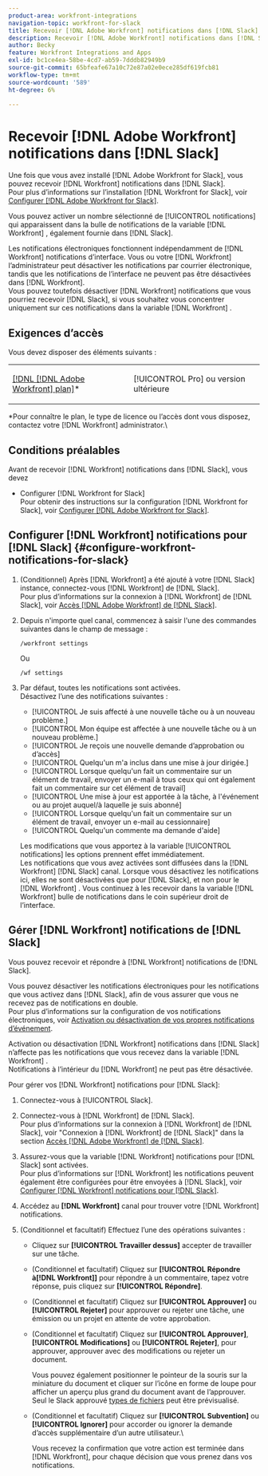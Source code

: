 ```yaml
---
product-area: workfront-integrations
navigation-topic: workfront-for-slack
title: Recevoir [!DNL Adobe Workfront] notifications dans [!DNL Slack]
description: Recevoir [!DNL Adobe Workfront] notifications dans [!DNL Slack]
author: Becky
feature: Workfront Integrations and Apps
exl-id: bc1ce4ea-58be-4cd7-ab59-7dddb82949b9
source-git-commit: 65bfeafe67a10c72e87a02e0ece285df619fcb81
workflow-type: tm+mt
source-wordcount: '589'
ht-degree: 6%

---
```


# Recevoir [!DNL Adobe Workfront] notifications dans [!DNL Slack]

<!--
<p data-mc-conditions="QuicksilverOrClassic.Draft mode">(NOTE: Alina: *** Linked to Accessing Workfront from Slack.***Some of this information is duplicating in Accessing Workfront from Slack (also screen shots))</p>
-->

Une fois que vous avez installé [!DNL Adobe Workfront for Slack], vous pouvez recevoir [!DNL Workfront] notifications dans [!DNL Slack].\
Pour plus d’informations sur l’installation [!DNL Workfront for Slack], voir [Configurer [!DNL Adobe Workfront for Slack]](../../workfront-integrations-and-apps/using-workfront-with-slack/configure-workfront-for-slack.md).

Vous pouvez activer un nombre sélectionné de [!UICONTROL notifications] qui apparaissent dans la bulle de notifications de la variable [!DNL Workfront] , également fournie dans [!DNL Slack].

Les notifications électroniques fonctionnent indépendamment de [!DNL Workfront] notifications d’interface. Vous ou votre [!DNL Workfront] l’administrateur peut désactiver les notifications par courrier électronique, tandis que les notifications de l’interface ne peuvent pas être désactivées dans [!DNL Workfront].\
Vous pouvez toutefois désactiver [!DNL Workfront] notifications que vous pourriez recevoir [!DNL Slack], si vous souhaitez vous concentrer uniquement sur ces notifications dans la variable [!DNL Workfront] .

## Exigences d’accès

Vous devez disposer des éléments suivants :

<table style="table-layout:auto"> 
 <col> 
 </col> 
 <col> 
 </col> 
 <tbody> 
  <tr> 
   <td role="rowheader"><a href="https://www.workfront.com/plans" target="_blank">[!DNL [!DNL Adobe Workfront] plan]</a>*</td> 
   <td> <p>[!UICONTROL Pro] ou version ultérieure</p> </td> 
  </tr> 
 </tbody> 
</table>

&#42;Pour connaître le plan, le type de licence ou l’accès dont vous disposez, contactez votre [!DNL Workfront] administrator.\

## Conditions préalables

Avant de recevoir [!DNL Workfront] notifications dans [!DNL Slack], vous devez

* Configurer [!DNL Workfront for Slack]\
   Pour obtenir des instructions sur la configuration [!DNL Workfront for Slack], voir [Configurer [!DNL Adobe Workfront for Slack]](../../workfront-integrations-and-apps/using-workfront-with-slack/configure-workfront-for-slack.md).

## Configurer [!DNL Workfront] notifications pour [!DNL Slack] {#configure-workfront-notifications-for-slack}

1. (Conditionnel) Après [!DNL Workfront] a été ajouté à votre [!DNL Slack] instance, connectez-vous [!DNL Workfront] de [!DNL Slack].\
   Pour plus d’informations sur la connexion à [!DNL Workfront] de [!DNL Slack], voir [Accès [!DNL Adobe Workfront] de [!DNL Slack]](../../workfront-integrations-and-apps/using-workfront-with-slack/access-workfront-from-slack.md).

1. Depuis n&#39;importe quel canal, commencez à saisir l&#39;une des commandes suivantes dans le champ de message :

   `/workfront settings`

   Ou

   `/wf settings`

1. Par défaut, toutes les notifications sont activées.\
   Désactivez l’une des notifications suivantes :

   * [!UICONTROL Je suis affecté à une nouvelle tâche ou à un nouveau problème.]
   * [!UICONTROL Mon équipe est affectée à une nouvelle tâche ou à un nouveau problème.]
   * [!UICONTROL Je reçois une nouvelle demande d’approbation ou d’accès]
   * [!UICONTROL Quelqu&#39;un m&#39;a inclus dans une mise à jour dirigée.]
   * [!UICONTROL Lorsque quelqu&#39;un fait un commentaire sur un élément de travail, envoyer un e-mail à tous ceux qui ont également fait un commentaire sur cet élément de travail]
   * [!UICONTROL Une mise à jour est apportée à la tâche, à l&#39;événement ou au projet auquel/à laquelle je suis abonné]
   * [!UICONTROL Lorsque quelqu&#39;un fait un commentaire sur un élément de travail, envoyer un e-mail au cessionnaire]
   * [!UICONTROL Quelqu&#39;un commente ma demande d&#39;aide]

   Les modifications que vous apportez à la variable [!UICONTROL notifications] les options prennent effet immédiatement.\
   Les notifications que vous avez activées sont diffusées dans la [!DNL Workfront] [!DNL Slack] canal. Lorsque vous désactivez les notifications ici, elles ne sont désactivées que pour [!DNL Slack], et non pour le [!DNL Workfront] . Vous continuez à les recevoir dans la variable [!DNL Workfront] bulle de notifications dans le coin supérieur droit de l’interface.

## Gérer [!DNL Workfront] notifications de [!DNL Slack]

Vous pouvez recevoir et répondre à [!DNL Workfront] notifications de [!DNL Slack].

Vous pouvez désactiver les notifications électroniques pour les notifications que vous activez dans [!DNL Slack], afin de vous assurer que vous ne recevez pas de notifications en double.\
Pour plus d’informations sur la configuration de vos notifications électroniques, voir [Activation ou désactivation de vos propres notifications d’événement](../../workfront-basics/using-notifications/activate-or-deactivate-your-own-event-notifications.md).

Activation ou désactivation [!DNL Workfront] notifications dans [!DNL Slack] n’affecte pas les notifications que vous recevez dans la variable [!DNL Workfront] .\
Notifications à l’intérieur du [!DNL Workfront] ne peut pas être désactivée.

Pour gérer vos [!DNL Workfront] notifications pour [!DNL Slack]:

1. Connectez-vous à [!UICONTROL Slack].
1. Connectez-vous à [!DNL Workfront] de [!DNL Slack].\
   Pour plus d’informations sur la connexion à [!DNL Workfront] de [!DNL Slack], voir &quot;Connexion à [!DNL Workfront] de [!DNL Slack]&quot; dans la section [Accès [!DNL Adobe Workfront] de [!DNL Slack]](../../workfront-integrations-and-apps/using-workfront-with-slack/access-workfront-from-slack.md).

1. Assurez-vous que la variable [!DNL Workfront] notifications pour [!DNL Slack] sont activées.\
   Pour plus d’informations sur [!DNL Workfront] les notifications peuvent également être configurées pour être envoyées à [!DNL Slack], voir [Configurer [!DNL Workfront] notifications pour [!DNL Slack]](#configure-workfront-notifications-for-slack-configure-workfront-notifications-for-slack).

1. Accédez au **[!DNL Workfront]** canal pour trouver votre [!DNL Workfront] notifications.
1. (Conditionnel et facultatif) Effectuez l’une des opérations suivantes :

   * Cliquez sur **[!UICONTROL Travailler dessus]** accepter de travailler sur une tâche.

   * (Conditionnel et facultatif) Cliquez sur **[!UICONTROL Répondre à[!DNL Workfront]]** pour répondre à un commentaire, tapez votre réponse, puis cliquez sur **[!UICONTROL Répondre]**.

   * (Conditionnel et facultatif) Cliquez sur **[!UICONTROL Approuver]** ou **[!UICONTROL Rejeter]** pour approuver ou rejeter une tâche, une émission ou un projet en attente de votre approbation.

   * (Conditionnel et facultatif) Cliquez sur **[!UICONTROL Approuver]**, **[!UICONTROL Modifications]** ou **[!UICONTROL Rejeter]**, pour approuver, approuver avec des modifications ou rejeter un document.

      Vous pouvez également positionner le pointeur de la souris sur la miniature du document et cliquer sur l’icône en forme de loupe pour afficher un aperçu plus grand du document avant de l’approuver.\
      Seul le Slack approuvé [types de fichiers](https://api.slack.com/types/file) peut être prévisualisé.

   * (Conditionnel et facultatif) Cliquez sur **[!UICONTROL Subvention]** ou **[!UICONTROL Ignorer]** pour accorder ou ignorer la demande d’accès supplémentaire d’un autre utilisateur.\

      Vous recevez la confirmation que votre action est terminée dans [!DNL Workfront], pour chaque décision que vous prenez dans vos notifications.
